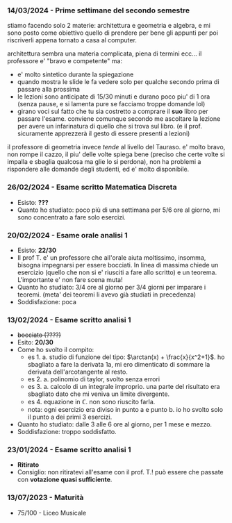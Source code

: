 ### 14/03/2024 - Prime settimane del secondo semestre
stiamo facendo solo 2 materie: architettura e geometria e algebra, e mi sono posto come obiettivo quello di prendere per bene gli appunti per poi riscriverli appena tornato a casa al computer.   

architettura sembra una materia complicata, piena di termini ecc... il professore e' "bravo e competente" ma: 
* e' molto sintetico durante la spiegazione
* quando mostra le slide le fa vedere solo per qualche secondo prima di passare alla prossima 
* le lezioni sono anticipate di 15/30 minuti e durano poco piu' di 1 ora (senza pause, e si lamenta pure se facciamo troppe domande lol)
* girano voci sul fatto che tu sia costretto a comprare il **suo** libro per passare l'esame.
conviene comunque secondo me ascoltare la lezione per avere un infarinatura di quello che si trova sul libro. (e il prof. sicuramente apprezzerà il gesto di essere presenti a lezioni)

il professore di geometria invece *tende* al livello del Tauraso. e' molto bravo, non rompe il cazzo, il piu' delle volte spiega bene (preciso che certe volte si impalla e sbaglia qualcosa ma glie lo si perdona), non ha problemi a rispondere alle domande degli studenti, ed e' molto disponibile.  

### 26/02/2024 - Esame scritto Matematica Discreta
* Esisto: **???**
* Quanto ho studiato: poco più di una settimana per 5/6 ore al giorno, mi sono concentrato a fare solo esercizi.

### 20/02/2024 - Esame orale analisi 1
* Esisto: **22/30**
* Il prof T. e' un professore che all'orale aiuta moltissimo, insomma, bisogna impegnarsi per essere bocciati. In linea di massima chiede un esercizio (quello che non si e' riusciti a fare allo scritto) e un teorema. L'importante e' non fare scena muta!
* Quanto ho studiato: 3/4 ore al giorno per 3/4 giorni per imparare i teoremi. (meta' dei teoremi li avevo già studiati in precedenza)
* Soddisfazione: poca
### 13/02/2024 - Esame scritto analisi 1
* ~~bocciato (????)~~
* Esito: **20/30**
* Come ho svolto il compito:
	* es 1. a. studio di funzione del tipo: $\arctan(x) + \frac{x}{x^2+1}$. ho sbagliato a fare la derivata 1a, mi ero dimenticato di sommare la derivata dell'arcotangente al resto.
	* es 2. a. polinomio di taylor, svolto  senza errori
	* es 3. a. calcolo di un integrale improprio. una parte del risultato era sbagliato dato che mi veniva un limite divergente.
	* es 4. equazione in $\mathbb{C}$. non sono riuscito farla.
	* nota: ogni esercizio era diviso in punto a e punto b. io ho svolto solo il punto a dei primi 3 esercizi.
* Quanto ho studiato: dalle 3 alle 6 ore al giorno, per 1 mese e mezzo.
* Soddisfazione: troppo soddisfatto.
### 23/01/2024 - Esame scritto analisi 1
* **Ritirato**
* Consiglio: non ritiratevi all'esame con il prof. T.! può essere che passate con **votazione quasi sufficiente**.
### 13/07/2023 - Maturità
* 75/100 - Liceo Musicale

